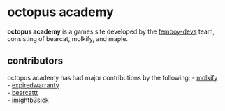 # octopus academy
**octopus academy** is a games site developed by the [femboy-devs](https://github.com/femboy-devs) team, consisting of bearcat, molkify, and maple. 

## contributors
octopus academy has had major contributions by the following:
\- [molkify](https://github.com/molkify)  
\- [expiredwarranty](https://github.com/ExpiredWarranty)  
\- [bearcattt](https://github.com/bearcattt)  
\- [imightb3sick](https://github.com/imightb3sick)  
